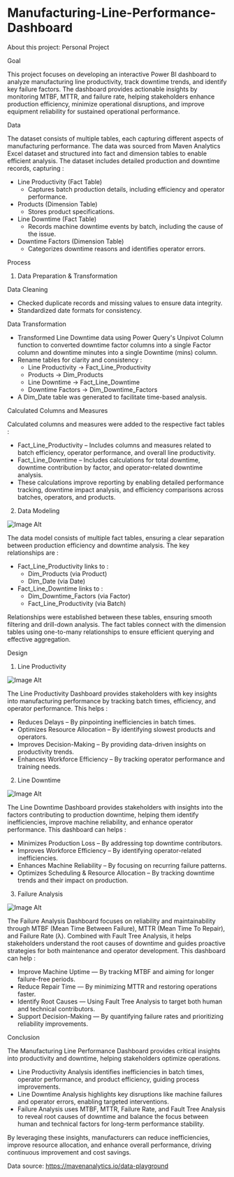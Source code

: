 # Manufacturing-Line-Performance-Dashboard

About this project: Personal Project

Goal

This project focuses on developing an interactive Power BI dashboard to analyze manufacturing line productivity, track downtime trends, and identify key failure factors. The dashboard provides actionable insights by monitoring MTBF, MTTR, and failure rate, helping stakeholders enhance production efficiency, minimize operational disruptions, and improve equipment reliability for sustained operational performance.

Data

The dataset consists of multiple tables, each capturing different aspects of manufacturing performance. The data was sourced from Maven Analytics Excel dataset and structured into fact and dimension tables to enable efficient analysis. The dataset includes detailed production and downtime records, capturing :
- Line Productivity (Fact Table)
  - Captures batch production details, including efficiency and operator performance.
- Products (Dimension Table)
  - Stores product specifications.
- Line Downtime (Fact Table)
  - Records machine downtime events by batch, including the cause of the issue.
- Downtime Factors (Dimension Table)
  - Categorizes downtime reasons and identifies operator errors.

Process

1. Data Preparation & Transformation

Data Cleaning
- Checked duplicate records and missing values to ensure data integrity.
- Standardized date formats for consistency.

Data Transformation
- Transformed Line Downtime data using Power Query's Unpivot Column function to converted downtime factor columns into a single Factor column and downtime minutes into a single Downtime (mins) column.
- Rename tables for clarity and consistency :
  - Line Productivity → Fact_Line_Productivity
  - Products → Dim_Products
  - Line Downtime → Fact_Line_Downtime
  - Downtime Factors → Dim_Downtime_Factors
- A Dim_Date table was generated to facilitate time-based analysis.

Calculated Columns and Measures

Calculated columns and measures were added to the respective fact tables :
- Fact_Line_Productivity – Includes columns and measures related to batch efficiency, operator performance, and overall line productivity.
- Fact_Line_Downtime – Includes calculations for total downtime, downtime contribution by factor, and operator-related downtime analysis.
- These calculations improve reporting by enabling detailed performance tracking, downtime impact analysis, and efficiency comparisons across batches, operators, and products.

2. Data Modeling

![Image Alt](https://github.com/maryamkamaruddin/Manufacturing-Line-Performance-Dashboard/blob/88c769e6c0bb7887af546d8dfaf3dec1e1478f61/datamodel.jpg)


The data model consists of multiple fact tables, ensuring a clear separation between production efficiency and downtime analysis. The key relationships are :

- Fact_Line_Productivity links to :
  - Dim_Products (via Product)
  - Dim_Date (via Date)
- Fact_Line_Downtime links to :
  - Dim_Downtime_Factors (via Factor)
  - Fact_Line_Productivity (via Batch)
   
Relationships were established between these tables, ensuring smooth filtering and drill-down analysis. The fact tables connect with the dimension tables using one-to-many relationships to ensure efficient querying and effective aggregation.

Design

1. Line Productivity

![Image Alt](https://github.com/maryamkamaruddin/Manufacturing-Line-Performance-Dashboard/blob/88c769e6c0bb7887af546d8dfaf3dec1e1478f61/Manufacturing%20Line%20Performance%20Analysis%20Dashboard-images-0.jpg)

The Line Productivity Dashboard provides stakeholders with key insights into manufacturing performance by tracking batch times, efficiency, and operator performance. This helps :
- Reduces Delays – By pinpointing inefficiencies in batch times.
- Optimizes Resource Allocation – By identifying slowest products and operators.
- Improves Decision-Making – By providing data-driven insights on productivity trends.
- Enhances Workforce Efficiency – By tracking operator performance and training needs.
  
2. Line Downtime

![Image Alt](https://github.com/maryamkamaruddin/Manufacturing-Line-Performance-Dashboard/blob/88c769e6c0bb7887af546d8dfaf3dec1e1478f61/Manufacturing%20Line%20Performance%20Analysis%20Dashboard-images-1.jpg)

The Line Downtime Dashboard provides stakeholders with insights into the factors contributing to production downtime, helping them identify inefficiencies, improve machine reliability, and enhance operator performance. This dashboard can helps :
- Minimizes Production Loss – By addressing top downtime contributors.
- Improves Workforce Efficiency – By identifying operator-related inefficiencies.
- Enhances Machine Reliability – By focusing on recurring failure patterns.
- Optimizes Scheduling & Resource Allocation – By tracking downtime trends and their impact on production.

3. Failure Analysis

![Image Alt](https://github.com/maryamkamaruddin/Manufacturing-Line-Performance-Dashboard/blob/88c769e6c0bb7887af546d8dfaf3dec1e1478f61/Manufacturing%20Line%20Performance%20Analysis%20Dashboard-images-2.jpg)


The Failure Analysis Dashboard focuses on reliability and maintainability through MTBF (Mean Time Between Failure), MTTR (Mean Time To Repair), and Failure Rate (λ). Combined with Fault Tree Analysis, it helps stakeholders understand the root causes of downtime and guides proactive strategies for both maintenance and operator development. This dashboard can help :
- Improve Machine Uptime — By tracking MTBF and aiming for longer failure-free periods.
- Reduce Repair Time — By minimizing MTTR and restoring operations faster.
- Identify Root Causes — Using Fault Tree Analysis to target both human and technical contributors.
- Support Decision-Making — By quantifying failure rates and prioritizing reliability improvements.

Conclusion

The Manufacturing Line Performance Dashboard provides critical insights into productivity and downtime, helping stakeholders optimize operations.
- Line Productivity Analysis identifies inefficiencies in batch times, operator performance, and product efficiency, guiding process improvements.
- Line Downtime Analysis highlights key disruptions like machine failures and operator errors, enabling targeted interventions.
- Failure Analysis uses MTBF, MTTR, Failure Rate, and Fault Tree Analysis to reveal root causes of downtime and balance the focus between human and technical factors for long-term performance stability.

By leveraging these insights, manufacturers can reduce inefficiencies, improve resource allocation, and enhance overall performance, driving continuous improvement and cost savings.


Data source: https://mavenanalytics.io/data-playground 
